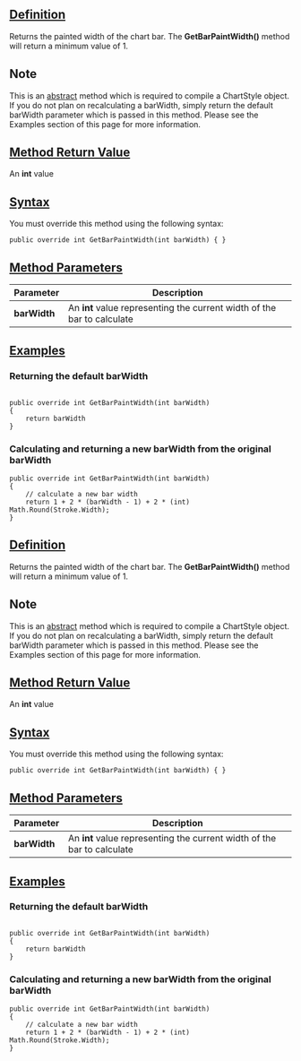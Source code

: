 ## [Definition](https://developer.ninjatrader.com/docs/desktop/getbarpaintwidth\#definition)

Returns the painted width of the chart bar. The **GetBarPaintWidth()** method will return a minimum value of 1.

## Note

This is an [abstract](https://msdn.microsoft.com/en-us/library/sf985hc5.aspx) method which is required to compile a ChartStyle object. If you do not plan on recalculating a barWidth, simply return the default barWidth parameter which is passed in this method. Please see the Examples section of this page for more information.

## [Method Return Value](https://developer.ninjatrader.com/docs/desktop/getbarpaintwidth\#method-return-value)

An **int** value

## [Syntax](https://developer.ninjatrader.com/docs/desktop/getbarpaintwidth\#syntax)

You must override this method using the following syntax:

`public override int GetBarPaintWidth(int barWidth) { }`

## [Method Parameters](https://developer.ninjatrader.com/docs/desktop/getbarpaintwidth\#method-parameters)

| Parameter | Description |
| --- | --- |
| **barWidth** | An **int** value representing the current width of the bar to calculate |

## [Examples](https://developer.ninjatrader.com/docs/desktop/getbarpaintwidth\#examples)

### Returning the default barWidth

```jsx-150469391 csharp

public override int GetBarPaintWidth(int barWidth)
{
    return barWidth
}

```

### Calculating and returning a new barWidth from the original barWidth

```jsx-150469391 csharp
public override int GetBarPaintWidth(int barWidth)
{
    // calculate a new bar width
    return 1 + 2 * (barWidth - 1) + 2 * (int) Math.Round(Stroke.Width);
}

```

## [Definition](https://developer.ninjatrader.com/docs/desktop/getbarpaintwidth\#definition)

Returns the painted width of the chart bar. The **GetBarPaintWidth()** method will return a minimum value of 1.

## Note

This is an [abstract](https://msdn.microsoft.com/en-us/library/sf985hc5.aspx) method which is required to compile a ChartStyle object. If you do not plan on recalculating a barWidth, simply return the default barWidth parameter which is passed in this method. Please see the Examples section of this page for more information.

## [Method Return Value](https://developer.ninjatrader.com/docs/desktop/getbarpaintwidth\#method-return-value)

An **int** value

## [Syntax](https://developer.ninjatrader.com/docs/desktop/getbarpaintwidth\#syntax)

You must override this method using the following syntax:

`public override int GetBarPaintWidth(int barWidth) { }`

## [Method Parameters](https://developer.ninjatrader.com/docs/desktop/getbarpaintwidth\#method-parameters)

| Parameter | Description |
| --- | --- |
| **barWidth** | An **int** value representing the current width of the bar to calculate |

## [Examples](https://developer.ninjatrader.com/docs/desktop/getbarpaintwidth\#examples)

### Returning the default barWidth

```jsx-150469391 csharp

public override int GetBarPaintWidth(int barWidth)
{
    return barWidth
}

```

### Calculating and returning a new barWidth from the original barWidth

```jsx-150469391 csharp
public override int GetBarPaintWidth(int barWidth)
{
    // calculate a new bar width
    return 1 + 2 * (barWidth - 1) + 2 * (int) Math.Round(Stroke.Width);
}

```